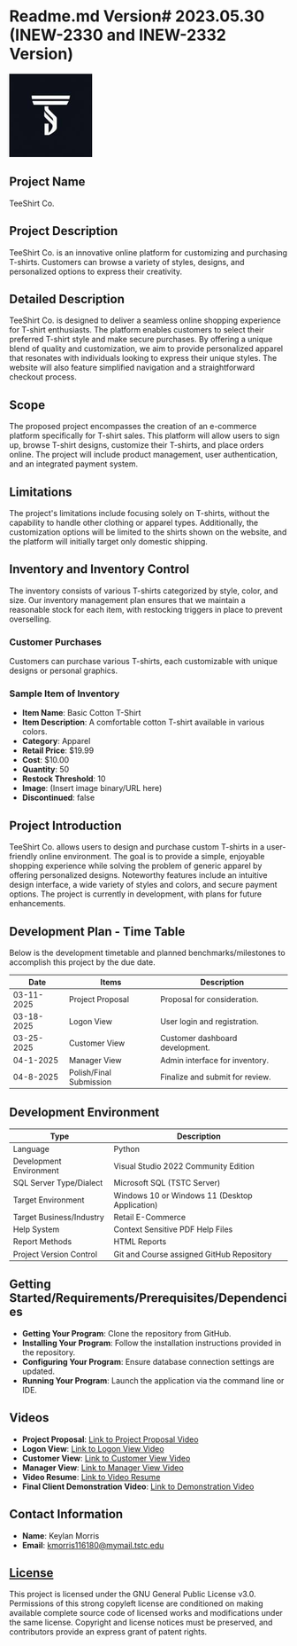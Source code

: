 # Readme.md Version# 2023.05.30 (INEW-2330 and INEW-2332 Version)

![Project Logo that shows a T with a S incorporated into it.](Icons/TeeShirtLogo2.jpg "TeeShirt Main Logo")

## Project Name
TeeShirt Co.

## Project Description
TeeShirt Co. is an innovative online platform for customizing and purchasing T-shirts. Customers can browse a variety of styles, designs, and personalized options to express their creativity.

## Detailed Description
TeeShirt Co. is designed to deliver a seamless online shopping experience for T-shirt enthusiasts. The platform enables customers to select their preferred T-shirt style and make secure purchases. By offering a unique blend of quality and customization, we aim to provide personalized apparel that resonates with individuals looking to express their unique styles. The website will also feature simplified navigation and a straightforward checkout process.

## Scope
The proposed project encompasses the creation of an e-commerce platform specifically for T-shirt sales. This platform will allow users to sign up, browse T-shirt designs, customize their T-shirts, and place orders online. The project will include product management, user authentication, and an integrated payment system.

## Limitations
The project's limitations include focusing solely on T-shirts, without the capability to handle other clothing or apparel types. Additionally, the customization options will be limited to the shirts shown on the website, and the platform will initially target only domestic shipping.

## Inventory and Inventory Control
The inventory consists of various T-shirts categorized by style, color, and size. Our inventory management plan ensures that we maintain a reasonable stock for each item, with restocking triggers in place to prevent overselling. 

### Customer Purchases
Customers can purchase various T-shirts, each customizable with unique designs or personal graphics. 

### Sample Item of Inventory
- **Item Name**: Basic Cotton T-Shirt
- **Item Description**: A comfortable cotton T-shirt available in various colors.
- **Category**: Apparel
- **Retail Price**: $19.99
- **Cost**: $10.00
- **Quantity**: 50
- **Restock Threshold**: 10
- **Image**: (Insert image binary/URL here)
- **Discontinued**: false

## Project Introduction
TeeShirt Co. allows users to design and purchase custom T-shirts in a user-friendly online environment. The goal is to provide a simple, enjoyable shopping experience while solving the problem of generic apparel by offering personalized designs. Noteworthy features include an intuitive design interface, a wide variety of styles and colors, and secure payment options. The project is currently in development, with plans for future enhancements.

## Development Plan - Time Table
Below is the development timetable and planned benchmarks/milestones to accomplish this project by the due date.

| Date         | Items                  | Description                    |
|--------------|------------------------|--------------------------------|
| 03-11-2025   | Project Proposal       | Proposal for consideration.    |
| 03-18-2025   | Logon View             | User login and registration.   |
| 03-25-2025   | Customer View          | Customer dashboard development. |
| 04-1-2025   | Manager View           | Admin interface for inventory. |
| 04-8-2025   | Polish/Final Submission | Finalize and submit for review.|

## Development Environment
| Type                        | Description                                           |
|-----------------------------|-------------------------------------------------------|
| Language                    | Python                                                |
| Development Environment      | Visual Studio 2022 Community Edition                   |
| SQL Server Type/Dialect      | Microsoft SQL (TSTC Server)                          |
| Target Environment           | Windows 10 or Windows 11 (Desktop Application)      |
| Target Business/Industry     | Retail E-Commerce                                   |
| Help System                  | Context Sensitive PDF Help Files                      |
| Report Methods               | HTML Reports                                         |
| Project Version Control      | Git and Course assigned GitHub Repository            |

## Getting Started/Requirements/Prerequisites/Dependencies
- **Getting Your Program**: Clone the repository from GitHub.
- **Installing Your Program**: Follow the installation instructions provided in the repository.
- **Configuring Your Program**: Ensure database connection settings are updated.
- **Running Your Program**: Launch the application via the command line or IDE.

## Videos
- **Project Proposal**: [Link to Project Proposal Video](URL)
- **Logon View**: [Link to Logon View Video](URL)
- **Customer View**: [Link to Customer View Video](URL)
- **Manager View**: [Link to Manager View Video](URL)
- **Video Resume**: [Link to Video Resume](URL)
- **Final Client Demonstration Video**: [Link to Demonstration Video](URL)

## Contact Information
- **Name**: Keylan Morris
- **Email**: kmorris116180@mymail.tstc.edu

## [License](LICENSE)
This project is licensed under the GNU General Public License v3.0. Permissions of this strong copyleft license are conditioned on making available complete source code of licensed works and modifications under the same license. Copyright and license notices must be preserved, and contributors provide an express grant of patent rights.
